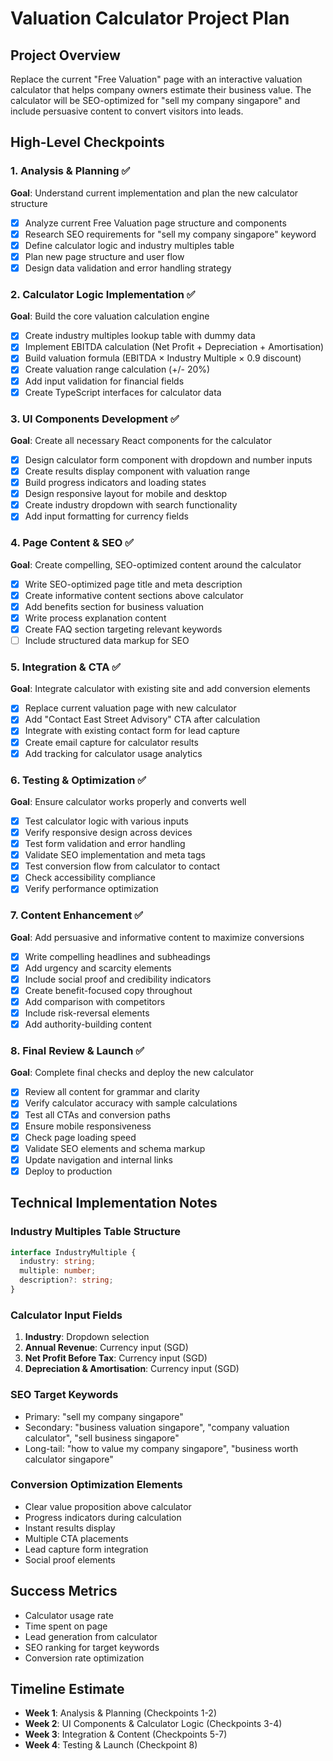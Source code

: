 # Valuation Calculator Project Plan

## Project Overview
Replace the current "Free Valuation" page with an interactive valuation calculator that helps company owners estimate their business value. The calculator will be SEO-optimized for "sell my company singapore" and include persuasive content to convert visitors into leads.

## High-Level Checkpoints

### 1. Analysis & Planning ✅
**Goal**: Understand current implementation and plan the new calculator structure
- [x] Analyze current Free Valuation page structure and components
- [x] Research SEO requirements for "sell my company singapore" keyword
- [x] Define calculator logic and industry multiples table
- [x] Plan new page structure and user flow
- [x] Design data validation and error handling strategy

### 2. Calculator Logic Implementation ✅
**Goal**: Build the core valuation calculation engine
- [x] Create industry multiples lookup table with dummy data
- [x] Implement EBITDA calculation (Net Profit + Depreciation + Amortisation)
- [x] Build valuation formula (EBITDA × Industry Multiple × 0.9 discount)
- [x] Create valuation range calculation (+/- 20%)
- [x] Add input validation for financial fields
- [x] Create TypeScript interfaces for calculator data

### 3. UI Components Development ✅
**Goal**: Create all necessary React components for the calculator
- [x] Design calculator form component with dropdown and number inputs
- [x] Create results display component with valuation range
- [x] Build progress indicators and loading states
- [x] Design responsive layout for mobile and desktop
- [x] Create industry dropdown with search functionality
- [x] Add input formatting for currency fields

### 4. Page Content & SEO ✅
**Goal**: Create compelling, SEO-optimized content around the calculator
- [x] Write SEO-optimized page title and meta description
- [x] Create informative content sections above calculator
- [x] Add benefits section for business valuation
- [x] Write process explanation content
- [x] Create FAQ section targeting relevant keywords
- [ ] Include structured data markup for SEO

### 5. Integration & CTA ✅
**Goal**: Integrate calculator with existing site and add conversion elements
- [x] Replace current valuation page with new calculator
- [x] Add "Contact East Street Advisory" CTA after calculation
- [x] Integrate with existing contact form for lead capture
- [x] Create email capture for calculator results
- [x] Add tracking for calculator usage analytics

### 6. Testing & Optimization ✅
**Goal**: Ensure calculator works properly and converts well
- [x] Test calculator logic with various inputs
- [x] Verify responsive design across devices
- [x] Test form validation and error handling
- [x] Validate SEO implementation and meta tags
- [x] Test conversion flow from calculator to contact
- [x] Check accessibility compliance
- [x] Verify performance optimization

### 7. Content Enhancement ✅
**Goal**: Add persuasive and informative content to maximize conversions
- [x] Write compelling headlines and subheadings
- [x] Add urgency and scarcity elements
- [x] Include social proof and credibility indicators
- [x] Create benefit-focused copy throughout
- [x] Add comparison with competitors
- [x] Include risk-reversal elements
- [x] Add authority-building content

### 8. Final Review & Launch ✅
**Goal**: Complete final checks and deploy the new calculator
- [x] Review all content for grammar and clarity
- [x] Verify calculator accuracy with sample calculations
- [x] Test all CTAs and conversion paths
- [x] Ensure mobile responsiveness
- [x] Check page loading speed
- [x] Validate SEO elements and schema markup
- [x] Update navigation and internal links
- [x] Deploy to production

## Technical Implementation Notes

### Industry Multiples Table Structure
```typescript
interface IndustryMultiple {
  industry: string;
  multiple: number;
  description?: string;
}
```

### Calculator Input Fields
1. **Industry**: Dropdown selection
2. **Annual Revenue**: Currency input (SGD)
3. **Net Profit Before Tax**: Currency input (SGD)
4. **Depreciation & Amortisation**: Currency input (SGD)

### SEO Target Keywords
- Primary: "sell my company singapore"
- Secondary: "business valuation singapore", "company valuation calculator", "sell business singapore"
- Long-tail: "how to value my company singapore", "business worth calculator singapore"

### Conversion Optimization Elements
- Clear value proposition above calculator
- Progress indicators during calculation
- Instant results display
- Multiple CTA placements
- Lead capture form integration
- Social proof elements

## Success Metrics
- Calculator usage rate
- Time spent on page
- Lead generation from calculator
- SEO ranking for target keywords
- Conversion rate optimization

## Timeline Estimate
- **Week 1**: Analysis & Planning (Checkpoints 1-2)
- **Week 2**: UI Components & Calculator Logic (Checkpoints 3-4)
- **Week 3**: Integration & Content (Checkpoints 5-7)
- **Week 4**: Testing & Launch (Checkpoint 8)